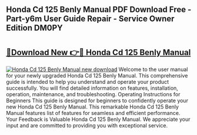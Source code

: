 ## Honda Cd 125 Benly Manual PDF Download Free - Part-y6m User Guide Repair - Service Owner Edition DM0PY

# <h2><a href="http://cf20078.oget.top/?id=Honda+Cd+125+Benly+Manual">🔗Download New 👉🔴 Honda Cd 125 Benly Manual</a></h2>

[![Honda Cd 125 Benly Manual new download](https://i.imgur.com/5g1atiW.png)](http://cf20078.oget.top/?id=Honda+Cd+125+Benly+Manual)
Welcome to the user manual for your newly upgraded Honda Cd 125 Benly Manual. This comprehensive guide is intended to help you understand and operate your product successfully. You will find detailed information on features, installation, operation, maintenance, and troubleshooting. Operating Instructions for Beginners This guide is designed for beginners to confidently operate your new Honda Cd 125 Benly Manual. This remarkable Honda Cd 125 Benly Manual features list of features for seamless and efficient performance. Your Feedback is Valuable Honda Cd 125 Benly Manual. We appreciate your input and are committed to providing you with exceptional service.
